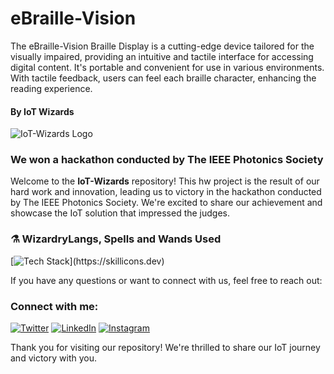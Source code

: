 # eBraille-Vision
The eBraille-Vision Braille Display is a cutting-edge device tailored for the visually impaired, providing an intuitive and tactile interface for accessing digital content. It's portable and convenient for use in various environments. With tactile feedback, users can feel each braille character, enhancing the reading experience.
#### By IoT Wizards
![IoT-Wizards Logo](https://opengameart.org/sites/default/files/forum-attachments/giphy.gif)

### **We won a hackathon conducted by The IEEE Photonics Society**

Welcome to the **IoT-Wizards** repository! This hw project is the result of our hard work and innovation, leading us to victory in the hackathon conducted by The IEEE Photonics Society. We're excited to share our achievement and showcase the IoT solution that impressed the judges.



### :alembic: WizardryLangs, Spells and Wands Used 
[![Tech Stack](https://skillicons.dev/icons?i=cpp,python,arduino,raspberrypi,)](https://skillicons.dev)

If you have any questions or want to connect with us, feel free to reach out:

### Connect with me:

[![Twitter](https://skillicons.dev/icons?i=twitter)](https://twitter.com/venukanthan_bs)
[![LinkedIn](https://skillicons.dev/icons?i=linkedin)](https://linkedin.com/in/venukanthan)
[![Instagram](https://skillicons.dev/icons?i=instagram)](https://instagram.com/itsvenu22)

  Thank you for visiting our repository! We're thrilled to share our IoT journey and victory with you.


